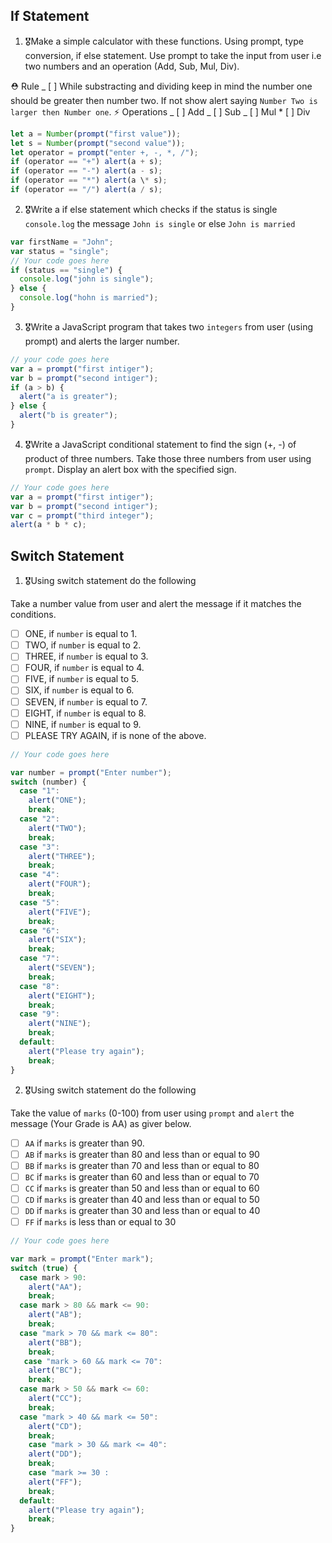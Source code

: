 ## If Statement

1.  🎖Make a simple calculator with these functions. Using prompt, type conversion, if else statement. Use prompt to take the input from user i.e two numbers and an operation (Add, Sub, Mul, Div).

⛑ Rule
_ [ ] While substracting and dividing keep in mind the number one should be greater then number two. If not show alert saying `Number Two is larger then Number one`.
⚡️ Operations
_ [ ] Add
_ [ ] Sub
_ [ ] Mul \*
[ ] Div

```js
let a = Number(prompt("first value"));
let s = Number(prompt("second value"));
let operator = prompt("enter +, -, *, /");
if (operator == "+") alert(a + s);
if (operator == "-") alert(a - s);
if (operator == "*") alert(a \* s);
if (operator == "/") alert(a / s);
```

2. 🎖Write a if else statement which checks if the status is single `console.log` the message `John is single` or else `John is married`

```js
var firstName = "John";
var status = "single";
// Your code goes here
if (status == "single") {
  console.log("john is single");
} else {
  console.log("hohn is married");
}
```

3. 🎖Write a JavaScript program that takes two `integers` from user (using prompt) and alerts the larger number.

```js
// your code goes here
var a = prompt("first intiger");
var b = prompt("second intiger");
if (a > b) {
  alert("a is greater");
} else {
  alert("b is greater");
}
```

4. 🎖Write a JavaScript conditional statement to find the sign (+, -) of product of three numbers. Take those three numbers from user using `prompt`. Display an alert box with the specified sign.

```js
// Your code goes here
var a = prompt("first intiger");
var b = prompt("second intiger");
var c = prompt("third integer");
alert(a * b * c);
```

## Switch Statement

1. 🎖Using switch statement do the following

Take a number value from user and alert the message if it matches the conditions.

- [ ] ONE, if `number` is equal to 1.
- [ ] TWO, if `number` is equal to 2.
- [ ] THREE, if `number` is equal to 3.
- [ ] FOUR, if `number` is equal to 4.
- [ ] FIVE, if `number` is equal to 5.
- [ ] SIX, if `number` is equal to 6.
- [ ] SEVEN, if `number` is equal to 7.
- [ ] EIGHT, if `number` is equal to 8.
- [ ] NINE, if `number` is equal to 9.
- [ ] PLEASE TRY AGAIN, if is none of the above.

```js
// Your code goes here

var number = prompt("Enter number");
switch (number) {
  case "1":
    alert("ONE");
    break;
  case "2":
    alert("TWO");
    break;
  case "3":
    alert("THREE");
    break;
  case "4":
    alert("FOUR");
    break;
  case "5":
    alert("FIVE");
    break;
  case "6":
    alert("SIX");
    break;
  case "7":
    alert("SEVEN");
    break;
  case "8":
    alert("EIGHT");
    break;
  case "9":
    alert("NINE");
    break;
  default:
    alert("Please try again");
    break;
}
```

2. 🎖Using switch statement do the following

Take the value of `marks` (0-100) from user using `prompt` and `alert` the message (Your Grade is AA) as giver below.

- [ ] `AA` if `marks` is greater than 90.
- [ ] `AB` if `marks` is greater than 80 and less than or equal to 90
- [ ] `BB` if `marks` is greater than 70 and less than or equal to 80
- [ ] `BC` if `marks` is greater than 60 and less than or equal to 70
- [ ] `CC` if `marks` is greater than 50 and less than or equal to 60
- [ ] `CD` if `marks` is greater than 40 and less than or equal to 50
- [ ] `DD` if `marks` is greater than 30 and less than or equal to 40
- [ ] `FF` if `marks` is less than or equal to 30

```js
// Your code goes here

var mark = prompt("Enter mark");
switch (true) {
  case mark > 90:
    alert("AA");
    break;
  case mark > 80 && mark <= 90:
    alert("AB");
    break;
  case "mark > 70 && mark <= 80":
    alert("BB");
    break;
   case "mark > 60 && mark <= 70":
    alert("BC");
    break;
  case mark > 50 && mark <= 60:
    alert("CC");
    break;
  case "mark > 40 && mark <= 50":
    alert("CD");
    break;
    case "mark > 30 && mark <= 40":
    alert("DD");
    break;
    case "mark >= 30 :
    alert("FF");
    break;
  default:
    alert("Please try again");
    break;
}
```
